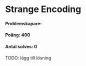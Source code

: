 # Strange Encoding
#### Problemskapare:
#### Poäng: 400
#### Antal solves: 0 


TODO: lägg till lösning
